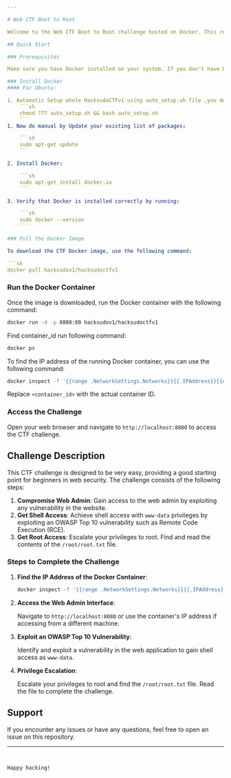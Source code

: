 ```yaml
---

# Web CTF Boot to Root

Welcome to the Web CTF Boot to Root challenge hosted on Docker. This repository contains a simple CTF challenge that is designed to test basic web security skills. The challenge includes a website hosted on port 80 with a very easy task to get you started.Created By me @Vishal Waghmare instagram@realvilu

## Quick Start

### Prerequisites

Make sure you have Docker installed on your system. If you don't have Docker installed, follow the steps below to install it.

### Install Docker
#### For Ubuntu:

1. Automatic Setup whole HacksudoCTFv1 using auto_setup.sh file ,you dont need to do all below steps if incase any issue you can go with manual setup methods.
    ```sh
    chmod 777 auto_setup.sh && bash auto_setup.sh
    ```
1. Now do manual by Update your existing list of packages:

    ```sh
    sudo apt-get update
    ```

2. Install Docker:

    ```sh
    sudo apt-get install docker.io
    ```

3. Verify that Docker is installed correctly by running:

    ```sh
    sudo docker --version
    ```

### Pull the Docker Image

To download the CTF Docker image, use the following command:

```sh
docker pull hacksudov1/hacksudoctfv1
```

### Run the Docker Container

Once the image is downloaded, run the Docker container with the following command:

```sh
docker run -d -p 8080:80 hacksudov1/hacksudoctfv1
```

Find container_id run following command:

```sh
docker ps
```

To find the IP address of the running Docker container, you can use the following command:

```sh
docker inspect -f '{{range .NetworkSettings.Networks}}{{.IPAddress}}{{end}}' <container_id>
```

Replace `<container_id>` with the actual container ID.

### Access the Challenge

Open your web browser and navigate to `http://localhost:8080` to access the CTF challenge.

## Challenge Description

This CTF challenge is designed to be very easy, providing a good starting point for beginners in web security. The challenge consists of the following steps:

1. **Compromise Web Admin**: Gain access to the web admin by exploiting any vulnerability in the website.
2. **Get Shell Access**: Achieve shell access with `www-data` privileges by exploiting an OWASP Top 10 vulnerability such as Remote Code Execution (RCE).
3. **Get Root Access**: Escalate your privileges to root. Find and read the contents of the `/root/root.txt` file.

### Steps to Complete the Challenge

1. **Find the IP Address of the Docker Container**:
   
   ```sh
   docker inspect -f '{{range .NetworkSettings.Networks}}{{.IPAddress}}{{end}}' <container_id>
   ```

2. **Access the Web Admin Interface**:
   
   Navigate to `http://localhost:8080` or use the container's IP address if accessing from a different machine.

3. **Exploit an OWASP Top 10 Vulnerability**:
   
   Identify and exploit a vulnerability in the web application to gain shell access as `www-data`.

4. **Privilege Escalation**:
   
   Escalate your privileges to root and find the `/root/root.txt` file. Read the file to complete the challenge.

## Support

If you encounter any issues or have any questions, feel free to open an issue on this repository.

---
```


Happy hacking!
